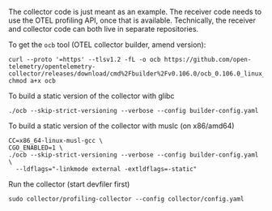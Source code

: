 The collector code is just meant as an example.
The receiver code needs to use the OTEL profiling API, once that is available.
Technically, the receiver and collector code can both live in separate repositories.


To get the `ocb` tool (OTEL collector builder, amend version):
```
curl --proto '=https' --tlsv1.2 -fL -o ocb https://github.com/open-telemetry/opentelemetry-collector/releases/download/cmd%2Fbuilder%2Fv0.106.0/ocb_0.106.0_linux_amd64
chmod a+x ocb
```

To build a static version of the collector with glibc
```
./ocb --skip-strict-versioning --verbose --config builder-config.yaml
```

To build a static version of the collector with muslc (on x86/amd64)
```
CC=x86_64-linux-musl-gcc \
CGO_ENABLED=1 \
./ocb --skip-strict-versioning --verbose --config builder-config.yaml \
  --ldflags="-linkmode external -extldflags=-static"
```

Run the collector (start devfiler first)
```
sudo collector/profiling-collector --config collector/config.yaml
```
